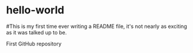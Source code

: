 # hello-world

#This is my first time ever writing a README file, it's not nearly as exciting as it was talked up to be.

First GitHub repository
